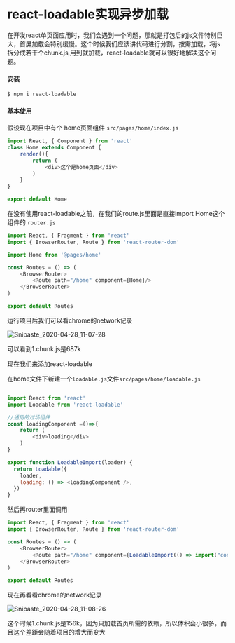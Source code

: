 # react-loadable实现异步加载

在开发react单页面应用时，我们会遇到一个问题，那就是打包后的js文件特别巨大，首屏加载会特别缓慢。这个时候我们应该讲代码进行分割，按需加载，将js 拆分成若干个chunk.js,用到就加载，react-loadable就可以很好地解决这个问题。

#### 安装

```bash
$ npm i react-loadable
```

#### 基本使用

假设现在项目中有个 home页面组件 `src/pages/home/index.js`

```js
import React, { Component } from 'react'
class Home extends Component {
    render(){
        return (
            <div>这个是home页面</div>
        )
    }
}

export default Home
```

在没有使用react-loadable之前，在我们的route.js里面是直接import Home这个组件的 `router.js`

```js
import React, { Fragment } from 'react'
import { BrowserRouter, Route } from 'react-router-dom'

import Home from '@pages/home'

const Routes = () => (
    <BrowserRouter>
        <Route path="/home" component={Home}/>
    </BrowserRouter>
)

export default Routes
```

运行项目后我们可以看chrome的network记录

![Snipaste_2020-04-28_11-07-28](https://xiaodingyang-1300707163.cos.ap-chengdu.myqcloud.com/Markdown/Snipaste_2020-04-28_11-07-28.png)

可以看到1.chunk.js是687k

现在我们来添加react-loadable

在home文件下新建一个`loadable.js`文件`src/pages/home/loadable.js`

```js

import React from 'react'
import Loadable from 'react-loadable'

//通用的过场组件
const loadingComponent =()=>{
    return (
        <div>loading</div>
    ) 
}

export function LoadableImport(loader) {
  return Loadable({
    loader,
    loading: () => <loadingComponent />,
  })
}
```

然后再router里面调用

```js
import React, { Fragment } from 'react'
import { BrowserRouter, Route } from 'react-router-dom'

const Routes = () => (
    <BrowserRouter>
        <Route path="/home" component={LoadableImport(() => import("containers/home"))}/>
    </BrowserRouter>
)

export default Routes
```

现在再看看chrome的network记录

![Snipaste_2020-04-28_11-08-26](https://xiaodingyang-1300707163.cos.ap-chengdu.myqcloud.com/Markdown/Snipaste_2020-04-28_11-08-26.png)

这个时候1.chunk.js是156k，因为只加载首页所需的依赖，所以体积会小很多，而且这个差距会随着项目的增大而变大


